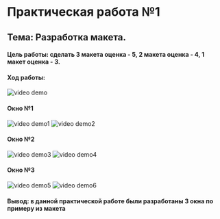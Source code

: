 # Практическая работа №1
## Тема: Разработка макета.

#### Цель работы: сделать 3 макета оценка - 5, 2 макета оценка - 4, 1 макет оценка - 3.

#### Ход работы:

<img src="Main.png" alt="video demo"/>

#### Окно №1

<img src="Screen1.png" alt="video demo1"/>

<img src="Screen1View.png" alt="video demo2"/>

#### Окно №2

<img src="Screen2.png" alt="video demo3"/>

<img src="Screen2View.png" alt="video demo4"/>

#### Окно №3

<img src="Screen3.png" alt="video demo5"/>

<img src="Screen3View.png" alt="video demo6"/>

#### Вывод: в данной практической работе были разработаны 3 окна по примеру из макета
